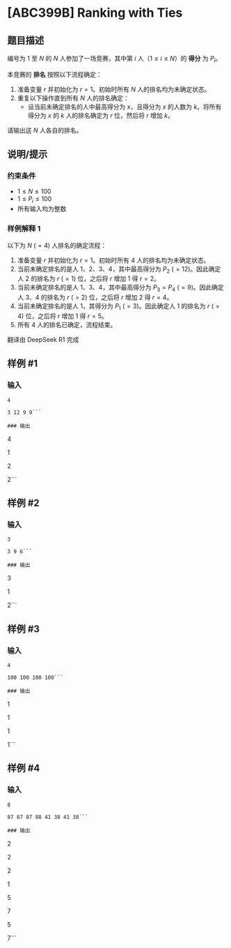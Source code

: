 # [ABC399B] Ranking with Ties

## 题目描述

[problemUrl]: https://atcoder.jp/contests/abc399/tasks/abc399_b

编号为 $1$ 至 $N$ 的 $N$ 人参加了一场竞赛，其中第 $i$ 人（$1 \leq i \leq N$）的 **得分** 为 $P_i$。

本竞赛的 **排名** 按照以下流程确定：

1. 准备变量 $r$ 并初始化为 $r = 1$。初始时所有 $N$ 人的排名均为未确定状态。
2. 重复以下操作直到所有 $N$ 人的排名确定：
   - 设当前未确定排名的人中最高得分为 $x$，且得分为 $x$ 的人数为 $k$。将所有得分为 $x$ 的 $k$ 人的排名确定为 $r$ 位，然后将 $r$ 增加 $k$。

请输出这 $N$ 人各自的排名。

## 说明/提示

### 约束条件

- $1 \leq N \leq 100$
- $1 \leq P_i \leq 100$
- 所有输入均为整数

### 样例解释 1

以下为 $N\ (=4)$ 人排名的确定流程：
1. 准备变量 $r$ 并初始化为 $r = 1$。初始时所有 4 人的排名均为未确定状态。
2. 当前未确定排名的是人 1、2、3、4，其中最高得分为 $P_2\ (=12)$。因此确定人 2 的排名为 $r\ (=1)$ 位，之后将 $r$ 增加 1 得 $r = 2$。
3. 当前未确定排名的是人 1、3、4，其中最高得分为 $P_3 = P_4\ (=9)$。因此确定人 3、4 的排名为 $r\ (=2)$ 位，之后将 $r$ 增加 2 得 $r = 4$。
4. 当前未确定排名的是人 1，其得分为 $P_1\ (=3)$。因此确定人 1 的排名为 $r\ (=4)$ 位，之后将 $r$ 增加 1 得 $r = 5$。
5. 所有 4 人的排名已确定，流程结束。

翻译由 DeepSeek R1 完成

## 样例 #1

### 输入

```
4
3 12 9 9```

### 输出

```
4
1
2
2```

## 样例 #2

### 输入

```
3
3 9 6```

### 输出

```
3
1
2```

## 样例 #3

### 输入

```
4
100 100 100 100```

### 输出

```
1
1
1
1```

## 样例 #4

### 输入

```
8
87 87 87 88 41 38 41 38```

### 输出

```
2
2
2
1
5
7
5
7```

